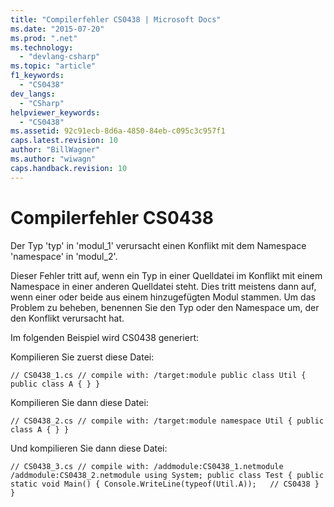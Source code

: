 ```yaml
---
title: "Compilerfehler CS0438 | Microsoft Docs"
ms.date: "2015-07-20"
ms.prod: ".net"
ms.technology: 
  - "devlang-csharp"
ms.topic: "article"
f1_keywords: 
  - "CS0438"
dev_langs: 
  - "CSharp"
helpviewer_keywords: 
  - "CS0438"
ms.assetid: 92c91ecb-8d6a-4850-84eb-c095c3c957f1
caps.latest.revision: 10
author: "BillWagner"
ms.author: "wiwagn"
caps.handback.revision: 10
---
```

# Compilerfehler CS0438
Der Typ 'typ' in 'modul\_1' verursacht einen Konflikt mit dem Namespace 'namespace' in 'modul\_2'.  
  
 Dieser Fehler tritt auf, wenn ein Typ in einer Quelldatei im Konflikt mit einem Namespace in einer anderen Quelldatei steht. Dies tritt meistens dann auf, wenn einer oder beide aus einem hinzugefügten Modul stammen. Um das Problem zu beheben, benennen Sie den Typ oder den Namespace um, der den Konflikt verursacht hat.  
  
 Im folgenden Beispiel wird CS0438 generiert:  
  
 Kompilieren Sie zuerst diese Datei:  
  
```  
// CS0438_1.cs // compile with: /target:module public class Util { public class A { } }  
```  
  
 Kompilieren Sie dann diese Datei:  
  
```  
// CS0438_2.cs // compile with: /target:module namespace Util { public class A { } }  
```  
  
 Und kompilieren Sie dann diese Datei:  
  
```  
// CS0438_3.cs // compile with: /addmodule:CS0438_1.netmodule /addmodule:CS0438_2.netmodule using System; public class Test { public static void Main() { Console.WriteLine(typeof(Util.A));   // CS0438 } }  
  
```